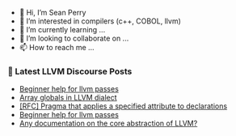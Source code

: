 - 👋 Hi, I’m Sean Perry
- 👀 I’m interested in compilers (c++, COBOL, llvm)
- 🌱 I’m currently learning ...
- 💞️ I’m looking to collaborate on ...
- 📫 How to reach me ...

<!---
s66perry/s66perry is a ✨ special ✨ repository because its `README.md` (this file) appears on your GitHub profile.
You can click the Preview link to take a look at your changes.
--->
### 📕 Latest LLVM Discourse Posts

<!-- DISCOURSE-LLVM:START -->
- [Beginner help for llvm passes](https://discourse.llvm.org/t/beginner-help-for-llvm-passes/76600#post_3)
- [Array globals in LLVM dialect](https://discourse.llvm.org/t/array-globals-in-llvm-dialect/68229#post_9)
- [[RFC] Pragma that applies a specified attribute to declarations](https://discourse.llvm.org/t/rfc-pragma-that-applies-a-specified-attribute-to-declarations/43966#post_6)
- [Beginner help for llvm passes](https://discourse.llvm.org/t/beginner-help-for-llvm-passes/76600#post_2)
- [Any documentation on the core abstraction of LLVM?](https://discourse.llvm.org/t/any-documentation-on-the-core-abstraction-of-llvm/76630#post_3)
<!-- DISCOURSE-LLVM:END -->
